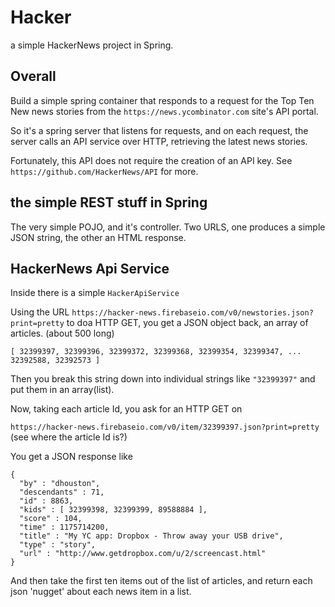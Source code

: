 # Hacker

a simple HackerNews project in Spring.

## Overall

Build a simple spring container that responds to a request for the Top Ten New news stories from the
`https://news.ycombinator.com` site's API portal.

So it's a spring server that listens for requests, and on each request, the server calls an API service over HTTP, retrieving the latest news stories.

Fortunately, this API does not require the creation of an API key. 
See `https://github.com/HackerNews/API` for more.

## the simple REST stuff in Spring

The very simple POJO, and it's controller. Two URLS, one produces a simple JSON string, the other an HTML response.

## HackerNews Api Service

Inside there is a simple `HackerApiService`

Using the URL `https://hacker-news.firebaseio.com/v0/newstories.json?print=pretty`
to doa HTTP GET, you get a JSON object back, an array of articles. (about 500 long)

```
[ 32399397, 32399396, 32399372, 32399368, 32399354, 32399347, ... 32392588, 32392573 ]
```

Then you break this string down into individual strings like `"32399397"` and put them in
an array(list).

Now, taking each article Id, you ask for an HTTP GET on 

`https://hacker-news.firebaseio.com/v0/item/32399397.json?print=pretty` (see where the article Id is?)

You get a JSON response like 

```
{
  "by" : "dhouston",
  "descendants" : 71,
  "id" : 8863,
  "kids" : [ 32399398, 32399399, 89588884 ],
  "score" : 104,
  "time" : 1175714200,
  "title" : "My YC app: Dropbox - Throw away your USB drive",
  "type" : "story",
  "url" : "http://www.getdropbox.com/u/2/screencast.html"
}
```

And then take the first ten items out of the list of articles, and return each json 'nugget' about each news item in a list.
